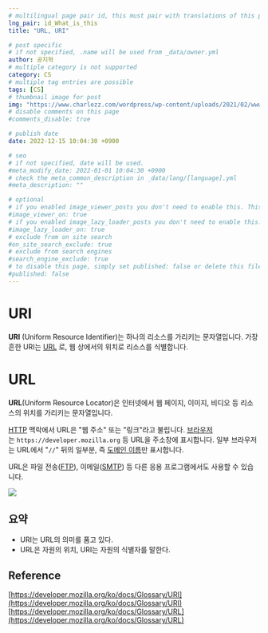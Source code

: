 ```yaml
---
# multilingual page pair id, this must pair with translations of this page. (This name must be unique)
lng_pair: id_What_is_this
title: "URL, URI"

# post specific
# if not specified, .name will be used from _data/owner.yml
author: 공지혁
# multiple category is not supported
category: CS
# multiple tag entries are possible
tags: [CS]
# thumbnail image for post
img: "https://www.charlezz.com/wordpress/wp-content/uploads/2021/02/www.charlezz.com-uri-url-uri-url-768x768.png"
# disable comments on this page
#comments_disable: true

# publish date
date: 2022-12-15 10:04:30 +0900

# seo
# if not specified, date will be used.
#meta_modify_date: 2022-01-01 10:04:30 +0900
# check the meta_common_description in _data/lang/[language].yml
#meta_description: ""

# optional
# if you enabled image_viewer_posts you don't need to enable this. This is only if image_viewer_posts = false
#image_viewer_on: true
# if you enabled image_lazy_loader_posts you don't need to enable this. This is only if image_lazy_loader_posts = false
#image_lazy_loader_on: true
# exclude from on site search
#on_site_search_exclude: true
# exclude from search engines
#search_engine_exclude: true
# to disable this page, simply set published: false or delete this file
#published: false
---
```



# URI

**URI**
(Uniform Resource Identifier)는 하나의 리소스를 가리키는 문자열입니다. 가장 흔한 URI는 [URL](https://developer.mozilla.org/ko/docs/Glossary/URL)
로, 웹 상에서의 위치로 리소스를 식별합니다.

# URL

**URL**(Uniform Resource Locator)은 인터넷에서 웹 페이지, 이미지, 비디오 등 리소스의 위치를 가리키는 문자열입니다.

[HTTP](https://developer.mozilla.org/ko/docs/Glossary/HTTP) 맥락에서 URL은 "웹 주소" 또는 "링크"라고 불립니다. [브라우저](https://developer.mozilla.org/ko/docs/Glossary/Browser)는 `https://developer.mozilla.org` 등 URL을 주소창에 표시합니다. 일부 브라우저는 URL에서 "`//`" 뒤의 일부분, 즉 [도메인 이름](https://developer.mozilla.org/ko/docs/Glossary/Domain_name)만 표시합니다.

URL은 파일 전송([FTP](https://developer.mozilla.org/ko/docs/Glossary/FTP)), 이메일([SMTP](https://developer.mozilla.org/ko/docs/Glossary/SMTP)) 등 다른 응용 프로그램에서도 사용할 수 있습니다.

![](https://www.charlezz.com/wordpress/wp-content/uploads/2021/02/www.charlezz.com-uri-url-uri-url-768x768.png)

## 요약
- URI는 URL의 의미를 품고 있다.
- URL은 자원의 위치, URI는 자원의 식별자를 말한다.

## Reference
[https://developer.mozilla.org/ko/docs/Glossary/URI](https://developer.mozilla.org/ko/docs/Glossary/URI)
[https://developer.mozilla.org/ko/docs/Glossary/URL](https://developer.mozilla.org/ko/docs/Glossary/URL)
